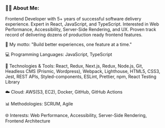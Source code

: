### 👨‍💻 About Me: 
Frontend Developer with 5+ years of successful software delivery experience. Expert in React, JavaScript, and TypeScript. Interested in Web Performance, Accessibility, Server-Side Rendering, and UX. Proven track record of delivering dozens of production ready frontend features.

🚀 My motto: "Build better experiences, one feature at a time."

💻 Programming Languages: JavaScript, TypeScript

🔧 Technologies & Tools: React, Redux, Next.js, Redux, Node.js, Git, Headless CMS (Prismic, Wordpress), Webpack, Lighthouse, HTML5, CSS3, Jest, REST APIs, Styled-components, ESLint, Prettier, npm, React Testing Library

☁️ Cloud: AWS(S3, EC2), Docker, GitHub, GitHub Actions

📊 Methodologies: SCRUM, Agile

🌐 Interests: Web Performance, Accessibility, Server-Side Rendering, Frontend Architecture
